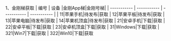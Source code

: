 1、金刚梯获取
| 编号 | 设备 |金刚App梯|金刚号梯|
| ----------- | ----------- |  ----------- | ----------- |
| 11|苹果手机|待发布|获取
| 12|苹果平板|待发布|获取
| 13|苹果电脑|待发布|获取
| 14|苹果机顶盒|待发布|获取
| 21|安卓手机|下载|获取
| 22|安卓平板|下载|获取
| 23|安卓机顶盒|下载|获取
| 31|Windows|下载|获取
| 321|Win7|下载|获取
| 322|Win10|下载|获取
